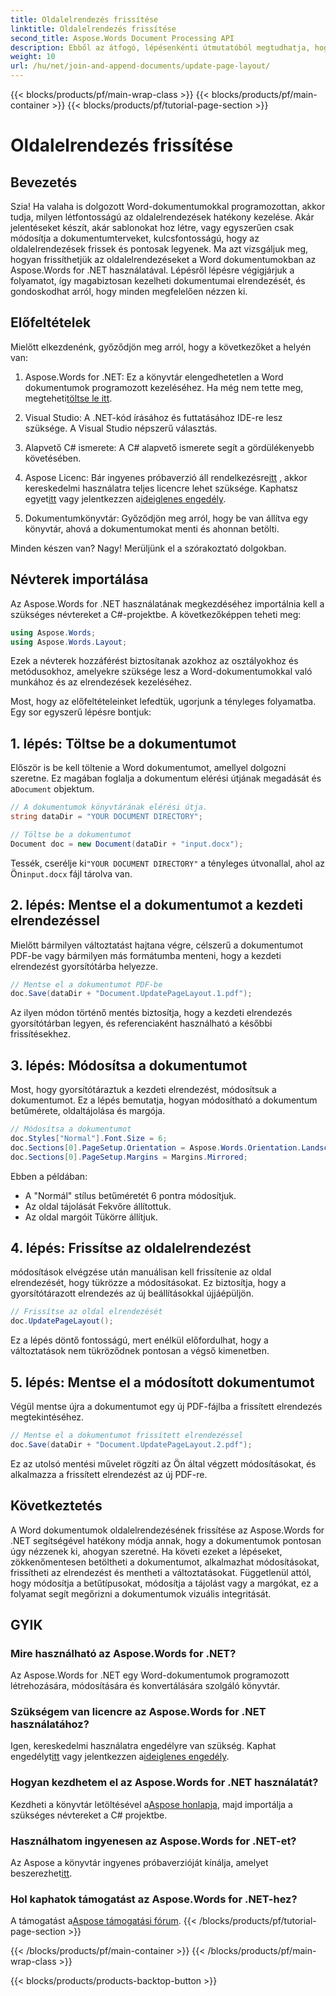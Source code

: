 ```yaml
---
title: Oldalelrendezés frissítése
linktitle: Oldalelrendezés frissítése
second_title: Aspose.Words Document Processing API
description: Ebből az átfogó, lépésenkénti útmutatóból megtudhatja, hogyan frissítheti az oldalelrendezéseket Word dokumentumokban az Aspose.Words for .NET használatával. Tökéletes a dokumentumtervek módosításához.
weight: 10
url: /hu/net/join-and-append-documents/update-page-layout/
---
```


{{< blocks/products/pf/main-wrap-class >}}
{{< blocks/products/pf/main-container >}}
{{< blocks/products/pf/tutorial-page-section >}}

# Oldalelrendezés frissítése

## Bevezetés

Szia! Ha valaha is dolgozott Word-dokumentumokkal programozottan, akkor tudja, milyen létfontosságú az oldalelrendezések hatékony kezelése. Akár jelentéseket készít, akár sablonokat hoz létre, vagy egyszerűen csak módosítja a dokumentumterveket, kulcsfontosságú, hogy az oldalelrendezések frissek és pontosak legyenek. Ma azt vizsgáljuk meg, hogyan frissíthetjük az oldalelrendezéseket a Word dokumentumokban az Aspose.Words for .NET használatával. Lépésről lépésre végigjárjuk a folyamatot, így magabiztosan kezelheti dokumentumai elrendezését, és gondoskodhat arról, hogy minden megfelelően nézzen ki.

## Előfeltételek

Mielőtt elkezdenénk, győződjön meg arról, hogy a következőket a helyén van:

1.  Aspose.Words for .NET: Ez a könyvtár elengedhetetlen a Word dokumentumok programozott kezeléséhez. Ha még nem tette meg, megteheti[töltse le itt](https://releases.aspose.com/words/net/).
   
2. Visual Studio: A .NET-kód írásához és futtatásához IDE-re lesz szüksége. A Visual Studio népszerű választás.

3. Alapvető C# ismerete: A C# alapvető ismerete segít a gördülékenyebb követésében.

4.  Aspose Licenc: Bár ingyenes próbaverzió áll rendelkezésre[itt](https://releases.aspose.com/) , akkor kereskedelmi használatra teljes licencre lehet szüksége. Kaphatsz egyet[itt](https://purchase.aspose.com/buy) vagy jelentkezzen a[ideiglenes engedély](https://purchase.aspose.com/temporary-license/).

5. Dokumentumkönyvtár: Győződjön meg arról, hogy be van állítva egy könyvtár, ahová a dokumentumokat menti és ahonnan betölti.

Minden készen van? Nagy! Merüljünk el a szórakoztató dolgokban.

## Névterek importálása

Az Aspose.Words for .NET használatának megkezdéséhez importálnia kell a szükséges névtereket a C#-projektbe. A következőképpen teheti meg:

```csharp
using Aspose.Words;
using Aspose.Words.Layout;
```

Ezek a névterek hozzáférést biztosítanak azokhoz az osztályokhoz és metódusokhoz, amelyekre szüksége lesz a Word-dokumentumokkal való munkához és az elrendezések kezeléséhez.

Most, hogy az előfeltételeinket lefedtük, ugorjunk a tényleges folyamatba. Egy sor egyszerű lépésre bontjuk:

## 1. lépés: Töltse be a dokumentumot

Először is be kell töltenie a Word dokumentumot, amellyel dolgozni szeretne. Ez magában foglalja a dokumentum elérési útjának megadását és a`Document` objektum.

```csharp
// A dokumentumok könyvtárának elérési útja.
string dataDir = "YOUR DOCUMENT DIRECTORY";

// Töltse be a dokumentumot
Document doc = new Document(dataDir + "input.docx");
```

 Tessék, cserélje ki`"YOUR DOCUMENT DIRECTORY"` a tényleges útvonallal, ahol az Ön`input.docx` fájl tárolva van.

## 2. lépés: Mentse el a dokumentumot a kezdeti elrendezéssel

Mielőtt bármilyen változtatást hajtana végre, célszerű a dokumentumot PDF-be vagy bármilyen más formátumba menteni, hogy a kezdeti elrendezést gyorsítótárba helyezze.

```csharp
// Mentse el a dokumentumot PDF-be
doc.Save(dataDir + "Document.UpdatePageLayout.1.pdf");
```

Az ilyen módon történő mentés biztosítja, hogy a kezdeti elrendezés gyorsítótárban legyen, és referenciaként használható a későbbi frissítésekhez.

## 3. lépés: Módosítsa a dokumentumot

Most, hogy gyorsítótáraztuk a kezdeti elrendezést, módosítsuk a dokumentumot. Ez a lépés bemutatja, hogyan módosítható a dokumentum betűmérete, oldaltájolása és margója.

```csharp
// Módosítsa a dokumentumot
doc.Styles["Normal"].Font.Size = 6;
doc.Sections[0].PageSetup.Orientation = Aspose.Words.Orientation.Landscape;
doc.Sections[0].PageSetup.Margins = Margins.Mirrored;
```

Ebben a példában:
- A "Normál" stílus betűméretét 6 pontra módosítjuk.
- Az oldal tájolását Fekvőre állítottuk.
- Az oldal margóit Tükörre állítjuk.

## 4. lépés: Frissítse az oldalelrendezést

módosítások elvégzése után manuálisan kell frissítenie az oldal elrendezését, hogy tükrözze a módosításokat. Ez biztosítja, hogy a gyorsítótárazott elrendezés az új beállításokkal újjáépüljön.

```csharp
// Frissítse az oldal elrendezését
doc.UpdatePageLayout();
```

Ez a lépés döntő fontosságú, mert enélkül előfordulhat, hogy a változtatások nem tükröződnek pontosan a végső kimenetben.

## 5. lépés: Mentse el a módosított dokumentumot

Végül mentse újra a dokumentumot egy új PDF-fájlba a frissített elrendezés megtekintéséhez.

```csharp
// Mentse el a dokumentumot frissített elrendezéssel
doc.Save(dataDir + "Document.UpdatePageLayout.2.pdf");
```

Ez az utolsó mentési művelet rögzíti az Ön által végzett módosításokat, és alkalmazza a frissített elrendezést az új PDF-re.

## Következtetés

A Word dokumentumok oldalelrendezésének frissítése az Aspose.Words for .NET segítségével hatékony módja annak, hogy a dokumentumok pontosan úgy nézzenek ki, ahogyan szeretné. Ha követi ezeket a lépéseket, zökkenőmentesen betöltheti a dokumentumot, alkalmazhat módosításokat, frissítheti az elrendezést és mentheti a változtatásokat. Függetlenül attól, hogy módosítja a betűtípusokat, módosítja a tájolást vagy a margókat, ez a folyamat segít megőrizni a dokumentumok vizuális integritását.


## GYIK

### Mire használható az Aspose.Words for .NET?  
Az Aspose.Words for .NET egy Word-dokumentumok programozott létrehozására, módosítására és konvertálására szolgáló könyvtár.

### Szükségem van licencre az Aspose.Words for .NET használatához?  
 Igen, kereskedelmi használatra engedélyre van szükség. Kaphat engedélyt[itt](https://purchase.aspose.com/buy) vagy jelentkezzen a[ideiglenes engedély](https://purchase.aspose.com/temporary-license/).

### Hogyan kezdhetem el az Aspose.Words for .NET használatát?  
 Kezdheti a könyvtár letöltésével a[Aspose honlapja](https://releases.aspose.com/words/net/), majd importálja a szükséges névtereket a C# projektbe.

### Használhatom ingyenesen az Aspose.Words for .NET-et?  
 Az Aspose a könyvtár ingyenes próbaverzióját kínálja, amelyet beszerezhet[itt](https://releases.aspose.com/).

### Hol kaphatok támogatást az Aspose.Words for .NET-hez?  
 A támogatást a[Aspose támogatási fórum](https://forum.aspose.com/c/words/8).
{{< /blocks/products/pf/tutorial-page-section >}}

{{< /blocks/products/pf/main-container >}}
{{< /blocks/products/pf/main-wrap-class >}}

{{< blocks/products/products-backtop-button >}}
